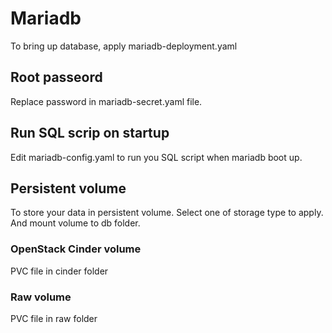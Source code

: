 # Mariadb
To bring up database, apply mariadb-deployment.yaml

## Root passeord
Replace password in mariadb-secret.yaml file.

## Run SQL scrip on startup 
Edit mariadb-config.yaml to run you SQL script when mariadb boot up.

## Persistent volume
To store your data in persistent volume. Select one of storage type to apply. And mount volume to db folder.

### OpenStack Cinder volume
PVC file in cinder folder

### Raw volume
PVC file in raw folder